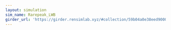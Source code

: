 ```yaml
---
layout: simulation
sim_name: Rarepeak_LWB
girder_url: 'https://girder.rensimlab.xyz/#collection/59b04a0e38eed90001dcc45b/folder/5a8327779f31db000178122c'
---
```

